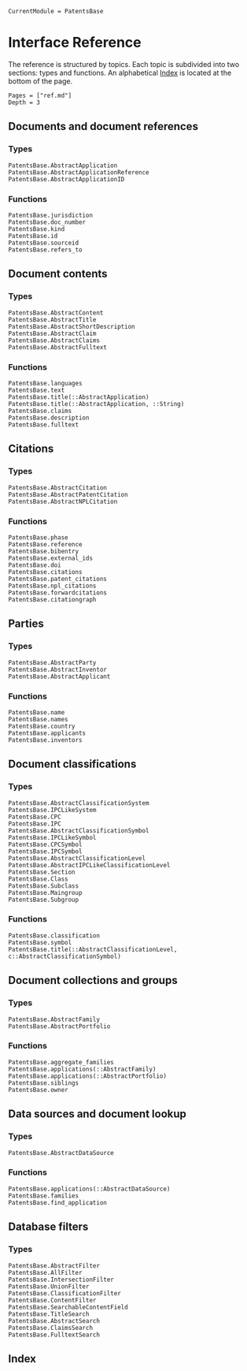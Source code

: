 ```@meta
CurrentModule = PatentsBase
```

# Interface Reference

The reference is structured by topics.
Each topic is subdivided into two sections: types and functions.
An alphabetical [Index](@ref) is located at the bottom of the page.

```@contents
Pages = ["ref.md"]
Depth = 3
```

## Documents and document references

### Types

```@docs
PatentsBase.AbstractApplication
PatentsBase.AbstractApplicationReference
PatentsBase.AbstractApplicationID
```

### Functions

```@docs
PatentsBase.jurisdiction
PatentsBase.doc_number
PatentsBase.kind
PatentsBase.id
PatentsBase.sourceid
PatentsBase.refers_to
```

## Document contents

### Types

```@docs
PatentsBase.AbstractContent
PatentsBase.AbstractTitle
PatentsBase.AbstractShortDescription
PatentsBase.AbstractClaim
PatentsBase.AbstractClaims
PatentsBase.AbstractFulltext
```

### Functions

```@docs
PatentsBase.languages
PatentsBase.text
PatentsBase.title(::AbstractApplication)
PatentsBase.title(::AbstractApplication, ::String)
PatentsBase.claims
PatentsBase.description
PatentsBase.fulltext
```

## Citations

### Types

```@docs
PatentsBase.AbstractCitation
PatentsBase.AbstractPatentCitation
PatentsBase.AbstractNPLCitation
```

### Functions

```@docs
PatentsBase.phase
PatentsBase.reference
PatentsBase.bibentry
PatentsBase.external_ids
PatentsBase.doi
PatentsBase.citations
PatentsBase.patent_citations
PatentsBase.npl_citations
PatentsBase.forwardcitations
PatentsBase.citationgraph
```

## Parties

### Types

```@docs
PatentsBase.AbstractParty
PatentsBase.AbstractInventor
PatentsBase.AbstractApplicant
```

### Functions

```@docs
PatentsBase.name
PatentsBase.names
PatentsBase.country
PatentsBase.applicants
PatentsBase.inventors
```

## Document classifications

### Types

```@docs
PatentsBase.AbstractClassificationSystem
PatentsBase.IPCLikeSystem
PatentsBase.CPC
PatentsBase.IPC
PatentsBase.AbstractClassificationSymbol
PatentsBase.IPCLikeSymbol
PatentsBase.CPCSymbol
PatentsBase.IPCSymbol
PatentsBase.AbstractClassificationLevel
PatentsBase.AbstractIPCLikeClassificationLevel
PatentsBase.Section
PatentsBase.Class
PatentsBase.Subclass
PatentsBase.Maingroup
PatentsBase.Subgroup
```

### Functions

```@docs
PatentsBase.classification
PatentsBase.symbol
PatentsBase.title(::AbstractClassificationLevel, c::AbstractClassificationSymbol)
```

## Document collections and groups

### Types

```@docs
PatentsBase.AbstractFamily
PatentsBase.AbstractPortfolio
```

### Functions

```@docs
PatentsBase.aggregate_families
PatentsBase.applications(::AbstractFamily)
PatentsBase.applications(::AbstractPortfolio)
PatentsBase.siblings
PatentsBase.owner
```

## Data sources and document lookup

### Types

```@docs
PatentsBase.AbstractDataSource
```

### Functions

```@docs
PatentsBase.applications(::AbstractDataSource)
PatentsBase.families
PatentsBase.find_application
```

## Database filters

### Types

```@docs
PatentsBase.AbstractFilter
PatentsBase.AllFilter
PatentsBase.IntersectionFilter
PatentsBase.UnionFilter
PatentsBase.ClassificationFilter
PatentsBase.ContentFilter
PatentsBase.SearchableContentField
PatentsBase.TitleSearch
PatentsBase.AbstractSearch
PatentsBase.ClaimsSearch
PatentsBase.FulltextSearch
```

## Index

```@index
```